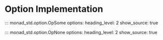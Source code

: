 # Option Implementation

::: monad_std.option.OpSome
    options:
        heading_level: 2
        show_source: true

::: monad_std.option.OpNone
    options:
        heading_level: 2
        show_source: true
